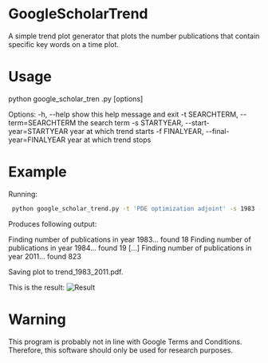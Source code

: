 # GoogleScholarTrend
A simple trend plot generator that plots the number publications that contain specific key words on a time plot. 

Usage
=====
python google_scholar_tren .py [options]

Options:
  -h, --help            show this help message and exit
  -t SEARCHTERM, --term=SEARCHTERM
                        the search term
  -s STARTYEAR, --start-year=STARTYEAR
                        year at which trend starts
  -f FINALYEAR, --final-year=FINALYEAR
                        year at which trend stops


Example
=======

Running:
```bash
 python google_scholar_trend.py -t 'PDE optimization adjoint' -s 1983 -f 2011
```
Produces following output:

Finding number of publications in year 1983... found 18
Finding number of publications in year 1984... found 19
[...]
Finding number of publications in year 2011... found 823

Saving plot to trend_1983_2011.pdf.

This is the result:
![Result](https://raw.github.com/funsim/GoogleScholarTrends/master/trend_1983_2011.jpg)



Warning
=======

This program is probably not in line with Google Terms and Conditions. Therefore, this software should only be used for 
research purposes.
